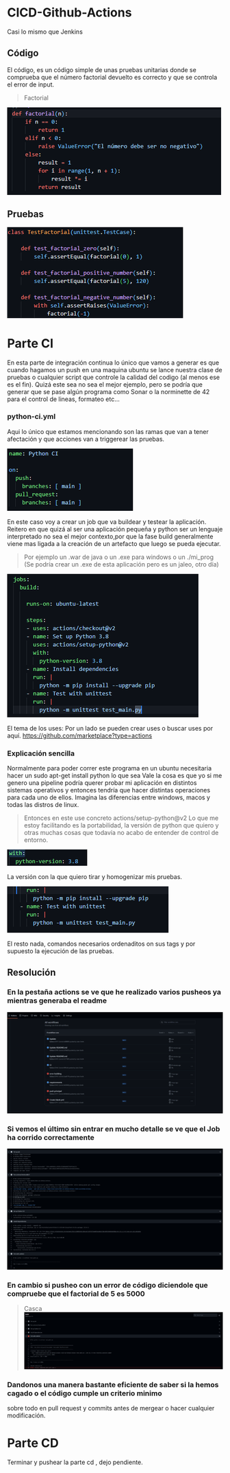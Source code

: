 # CICD-Github-Actions

Casi lo mismo que Jenkins

## Código

El código, es un código simple de unas pruebas unitarias donde se comprueba que el número factorial devuelto es correcto y que se controla el error de input.
>Factorial

![Alt text](context/image.png)

## Pruebas

![Alt text](context/image-1.png)

# Parte CI
En esta parte de integración continua lo único que vamos a generar es que cuando hagamos un push en una maquina ubuntu se lance nuestra clase de pruebas o cualquier script que controle la calidad del codigo (al menos ese es el fin).
Quizá este sea no sea el mejor ejemplo, pero se podría que generar que se pase algún programa como Sonar o la norminette de 42 para el control de lineas, formateo etc...

### python-ci.yml

Aqui lo único que estamos mencionando son las ramas que van a tener afectación y que acciones van a triggerear las pruebas.

![Alt text](context/image-2.png)

En este caso voy a crear un job que va buildear y testear la aplicación.
Reitero en que quizá al ser una aplicación pequeña y python ser un lenguaje interpretado no sea el mejor contexto,por que la fase build generalmente viene mas ligada a la creación de un artefacto que luego se pueda ejecutar.
>Por ejemplo un .war de java o un .exe para windows o un ./mi_prog
>(Se podría crear un .exe de esta aplicación pero es un jaleo, otro día)

![Alt text](context/image-3.png)

El tema de los uses:
Por un lado se pueden crear uses o buscar uses por aquí.
https://github.com/marketplace?type=actions

### Explicación sencilla

Normalmente para poder correr este programa en un ubuntu necesitaria hacer un sudo apt-get install python lo que sea
Vale la cosa es que yo si me genero una pipeline podría querer probar mi aplicación en distintos sistemas operativos y entonces tendría que hacer distintas operaciones para cada uno de ellos. Imagina las diferencias entre windows, macos y todas las distros de linux.
>Entonces en este use concreto actions/setup-python@v2
>Lo que me estoy facilitando es la portabilidad, la versión de python que quiero y otras muchas cosas que todavía no acabo de entender de control de entorno.

![Alt text](context/image-5.png)

La versión con la que quiero tirar y homogenizar mis pruebas.

![Alt text](context/image-6.png)

El resto nada, comandos necesarios ordenaditos on sus tags y por supuesto la ejecución de las pruebas.

## Resolución
### En la pestaña actions se ve que he realizado varios pusheos ya mientras generaba el readme
![Alt text](context/image-7.png)

### Si vemos el último sin entrar en mucho detalle se ve que el Job ha corrido correctamente
![Alt text](context/image-8.png)
### En cambio si pusheo con un error de código diciendole que compruebe que el factorial de 5 es 5000
>Casca
![Alt text](context/image-9.png)

### Dandonos una manera bastante eficiente de saber si la hemos cagado o el código cumple un criterio minimo
sobre todo en pull request y commits antes de mergear o hacer cualquier modificación.


# Parte CD

Terminar y pushear la parte cd , dejo pendiente.



